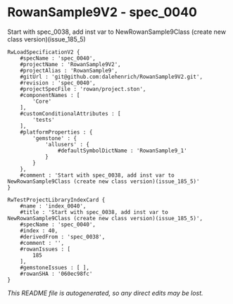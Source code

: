 # RowanSample9V2 - spec_0040
Start with spec_0038, add inst var to NewRowanSample9Class (create new class version)(issue_185_5)
```
RwLoadSpecificationV2 {
	#specName : 'spec_0040',
	#projectName : 'RowanSample9V2',
	#projectAlias : 'RowanSample9',
	#gitUrl : 'git@github.com:dalehenrich/RowanSample9V2.git',
	#revision : 'spec_0040',
	#projectSpecFile : 'rowan/project.ston',
	#componentNames : [
		'Core'
	],
	#customConditionalAttributes : [
		'tests'
	],
	#platformProperties : {
		'gemstone' : {
			'allusers' : {
				#defaultSymbolDictName : 'RowanSample9_1'
			}
		}
	},
	#comment : 'Start with spec_0038, add inst var to NewRowanSample9Class (create new class version)(issue_185_5)'
}

RwTestProjectLibraryIndexCard {
	#name : 'index_0040',
	#title : 'Start with spec_0038, add inst var to NewRowanSample9Class (create new class version)(issue_185_5)',
	#specName : 'spec_0040',
	#index : 40,
	#derivedFrom : 'spec_0038',
	#comment : '',
	#rowanIssues : [
		185
	],
	#gemstoneIssues : [ ],
	#rowanSHA : '060ec98fc'
}
```

*This README file is autogenerated, so any direct edits may be lost.*
